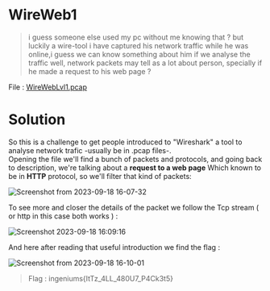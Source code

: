 # WireWeb1

> i guess someone else used my pc without me knowing that ?
> but luckily a wire-tool i have captured his network traffic while he was online,i guess we can know
> something about him if we analyse the traffic well, network packets may tell as a lot about person,
> specially if he made a request to his web page ?

File : [WireWebLvl1.pcap](WireWebLvl1.pcap)

# Solution 

So this is a challenge to get people introduced to "Wireshark" a tool to analyse network trafic -usually be in .pcap files-.<br>
Opening the file we'll find a bunch of packets and protocols, and going back to description, we're talking about a **request to a web page**
Which known to be in **HTTP** protocol, so we'll filter that kind of packets:

![Screenshot from 2023-09-18 16-07-32](https://github.com/shadow1004/Ingeniums-Internal-CTF-2023-writeups/assets/68519098/078539cd-3476-4ca1-b35f-976030bfb566)


To see more and closer the details of the packet we follow the Tcp stream ( or http in this case both works ) :

![Screenshot 2023-09-18 16:09:16](https://github.com/shadow1004/Ingeniums-Internal-CTF-2023-writeups/assets/68519098/763580f1-b251-440b-8983-bde6b60636b6)

And here after reading that useful introduction we find the flag : 

![Screenshot from 2023-09-18 16-10-01](https://github.com/shadow1004/Ingeniums-Internal-CTF-2023-writeups/assets/68519098/c86d958b-a1c8-45af-8ac8-c637c1905bba)

>Flag : ingeniums{ItTz_4LL_480U7_P4Ck3t5}
